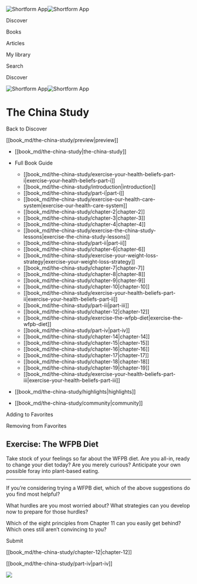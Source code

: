 ![Shortform App](/img/logo.36a2399e.svg)![Shortform App](/img/logo-dark.70c1b072.svg)

Discover

Books

Articles

My library

Search

Discover

![Shortform App](/img/logo.36a2399e.svg)![Shortform App](/img/logo-dark.70c1b072.svg)

# The China Study

Back to Discover

[[book_md/the-china-study/preview|preview]]

  * [[book_md/the-china-study|the-china-study]]
  * Full Book Guide

    * [[book_md/the-china-study/exercise-your-health-beliefs-part-i|exercise-your-health-beliefs-part-i]]
    * [[book_md/the-china-study/introduction|introduction]]
    * [[book_md/the-china-study/part-i|part-i]]
    * [[book_md/the-china-study/exercise-our-health-care-system|exercise-our-health-care-system]]
    * [[book_md/the-china-study/chapter-2|chapter-2]]
    * [[book_md/the-china-study/chapter-3|chapter-3]]
    * [[book_md/the-china-study/chapter-4|chapter-4]]
    * [[book_md/the-china-study/exercise-the-china-study-lessons|exercise-the-china-study-lessons]]
    * [[book_md/the-china-study/part-ii|part-ii]]
    * [[book_md/the-china-study/chapter-6|chapter-6]]
    * [[book_md/the-china-study/exercise-your-weight-loss-strategy|exercise-your-weight-loss-strategy]]
    * [[book_md/the-china-study/chapter-7|chapter-7]]
    * [[book_md/the-china-study/chapter-8|chapter-8]]
    * [[book_md/the-china-study/chapter-9|chapter-9]]
    * [[book_md/the-china-study/chapter-10|chapter-10]]
    * [[book_md/the-china-study/exercise-your-health-beliefs-part-ii|exercise-your-health-beliefs-part-ii]]
    * [[book_md/the-china-study/part-iii|part-iii]]
    * [[book_md/the-china-study/chapter-12|chapter-12]]
    * [[book_md/the-china-study/exercise-the-wfpb-diet|exercise-the-wfpb-diet]]
    * [[book_md/the-china-study/part-iv|part-iv]]
    * [[book_md/the-china-study/chapter-14|chapter-14]]
    * [[book_md/the-china-study/chapter-15|chapter-15]]
    * [[book_md/the-china-study/chapter-16|chapter-16]]
    * [[book_md/the-china-study/chapter-17|chapter-17]]
    * [[book_md/the-china-study/chapter-18|chapter-18]]
    * [[book_md/the-china-study/chapter-19|chapter-19]]
    * [[book_md/the-china-study/exercise-your-health-beliefs-part-iii|exercise-your-health-beliefs-part-iii]]
  * [[book_md/the-china-study/highlights|highlights]]
  * [[book_md/the-china-study/community|community]]



Adding to Favorites 

Removing from Favorites 

## Exercise: The WFPB Diet

Take stock of your feelings so far about the WFPB diet. Are you all-in, ready to change your diet today? Are you merely curious? Anticipate your own possible foray into plant-based eating.

* * *

If you’re considering trying a WFPB diet, which of the above suggestions do you find most helpful?

What hurdles are you most worried about? What strategies can you develop now to prepare for those hurdles?

Which of the eight principles from Chapter 11 can you easily get behind? Which ones still aren’t convincing to you?

Submit 

[[book_md/the-china-study/chapter-12|chapter-12]]

[[book_md/the-china-study/part-iv|part-iv]]

![](https://bat.bing.com/action/0?ti=56018282&Ver=2&mid=2d92eca0-f930-4ce9-8e57-9e19480ea575&sid=1711133063fa11eebdec89a8b8ae3bbc&vid=171147a063fa11eea7440fcfeb230d96&vids=0&msclkid=N&pi=0&lg=en-US&sw=800&sh=600&sc=24&nwd=1&tl=Shortform%20%7C%20Book&p=https%3A%2F%2Fwww.shortform.com%2Fapp%2Fbook%2Fthe-china-study%2Fexercise-the-wfpb-diet&r=&lt=392&evt=pageLoad&sv=1&rn=606643)

